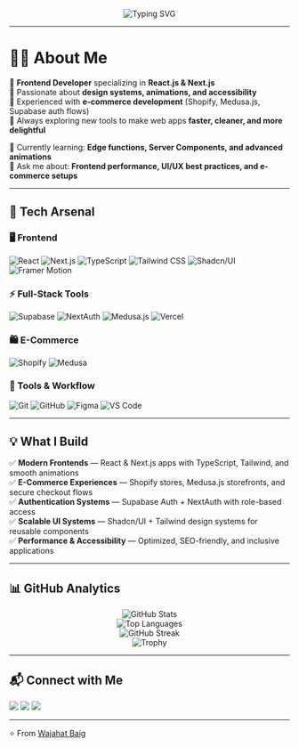 <!-- Typing SVG Banner -->
<p align="center">
  <img src="https://readme-typing-svg.demolab.com?font=Fira+Code&pause=1000&center=true&vCenter=true&width=700&lines=Hi+there+👋,+I'm+Wajahat+Baig!;Frontend+Developer+%7C+React+%7C+Next.js;E-Commerce+Specialist+%7C+Shopify+%7C+Medusa.js;Building+fast,+scalable+and+accessible+apps" alt="Typing SVG" />
</p>

---

# 👨‍💻 About Me  

🔹 **Frontend Developer** specializing in **React.js & Next.js**  
🔹 Passionate about **design systems, animations, and accessibility**  
🔹 Experienced with **e-commerce development** (Shopify, Medusa.js, Supabase auth flows)  
🔹 Always exploring new tools to make web apps **faster, cleaner, and more delightful**  

🌱 Currently learning: **Edge functions, Server Components, and advanced animations**  
💬 Ask me about: **Frontend performance, UI/UX best practices, and e-commerce setups**  

---

## 🚀 Tech Arsenal  

### 🖥️ Frontend
![React](https://img.shields.io/badge/-React-61DAFB?logo=react&logoColor=black&style=for-the-badge)
![Next.js](https://img.shields.io/badge/-Next.js-000000?logo=next.js&logoColor=white&style=for-the-badge)
![TypeScript](https://img.shields.io/badge/-TypeScript-3178C6?logo=typescript&logoColor=white&style=for-the-badge)
![Tailwind CSS](https://img.shields.io/badge/-Tailwind_CSS-38B2AC?logo=tailwind-css&logoColor=white&style=for-the-badge)
![Shadcn/UI](https://img.shields.io/badge/-Shadcn%2FUI-000000?style=for-the-badge)
![Framer Motion](https://img.shields.io/badge/-Framer_Motion-0055FF?logo=framer&logoColor=white&style=for-the-badge)

### ⚡ Full-Stack Tools
![Supabase](https://img.shields.io/badge/-Supabase-3ECF8E?logo=supabase&logoColor=white&style=for-the-badge)
![NextAuth](https://img.shields.io/badge/-NextAuth-000000?style=for-the-badge)
![Medusa.js](https://img.shields.io/badge/-Medusa.js-1A202C?style=for-the-badge)
![Vercel](https://img.shields.io/badge/-Vercel-000000?logo=vercel&logoColor=white&style=for-the-badge)

### 🛍️ E-Commerce
![Shopify](https://img.shields.io/badge/-Shopify-96BF48?logo=shopify&logoColor=white&style=for-the-badge)
![Medusa](https://img.shields.io/badge/-Medusa.js-00A6FB?style=for-the-badge)

### 🔧 Tools & Workflow
![Git](https://img.shields.io/badge/-Git-F05032?logo=git&logoColor=white&style=for-the-badge)
![GitHub](https://img.shields.io/badge/-GitHub-181717?logo=github&logoColor=white&style=for-the-badge)
![Figma](https://img.shields.io/badge/-Figma-F24E1E?logo=figma&logoColor=white&style=for-the-badge)
![VS Code](https://img.shields.io/badge/-VS_Code-0078d7?logo=visual-studio-code&logoColor=white&style=for-the-badge)

---

## 💡 What I Build  

✅ **Modern Frontends** — React & Next.js apps with TypeScript, Tailwind, and smooth animations  
✅ **E-Commerce Experiences** — Shopify stores, Medusa.js storefronts, and secure checkout flows  
✅ **Authentication Systems** — Supabase Auth + NextAuth with role-based access  
✅ **Scalable UI Systems** — Shadcn/UI + Tailwind design systems for reusable components  
✅ **Performance & Accessibility** — Optimized, SEO-friendly, and inclusive applications  

---

## 📊 GitHub Analytics  

<div align="center">
  
![GitHub Stats](https://github-readme-stats.vercel.app/api?username=YOUR_USERNAME&show_icons=true&theme=radical&hide_border=true)  
![Top Languages](https://github-readme-stats.vercel.app/api/top-langs/?username=YOUR_USERNAME&layout=compact&theme=radical&hide_border=true)  
![GitHub Streak](https://github-readme-streak-stats.herokuapp.com/?user=YOUR_USERNAME&theme=radical&hide_border=true)  
![Trophy](https://github-profile-trophy.vercel.app/?username=YOUR_USERNAME&theme=radical&no-frame=true&row=1&column=6)

</div>

---

## 📬 Connect with Me  

<p align="left">
  <a href="https://linkedin.com/in/YOUR_LINK" target="_blank"><img src="https://img.shields.io/badge/-LinkedIn-0A66C2?logo=linkedin&logoColor=white&style=for-the-badge" /></a>
  <a href="https://YOUR_PORTFOLIO.com" target="_blank"><img src="https://img.shields.io/badge/-Portfolio-000000?logo=vercel&logoColor=white&style=for-the-badge" /></a>
  <a href="mailto:YOUR_EMAIL"><img src="https://img.shields.io/badge/-Email-D14836?logo=gmail&logoColor=white&style=for-the-badge" /></a>
</p>

---

⭐️ From [Wajahat Baig](https://github.com/YOUR_USERNAME)
